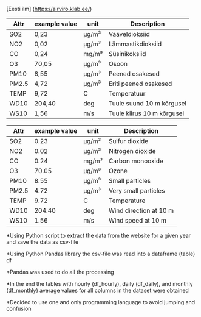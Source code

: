 [Eesti ilm] (https://airviro.klab.ee/)

| Attr  | example value | unit    | Description                 |
| ----- | ------------- | ------- | --------------------------- |
| SO2   | 0,23          | µg/m³ | Vääveldioksiid            |
| NO2   | 0,02          | µg/m³ | Lämmastikdioksiid          |
| CO    | 0,24          | mg/m³  | Süsinikoksiid              |
| O3    | 70,05         | µg/m³ | Osoon                       |
| PM10  | 8,55          | µg/m³ | Peened osakesed             |
| PM2.5 | 4,72          | µg/m³ | Eriti peened osakesed       |
| TEMP  | 9,72          | C       | Temperatuur                 |
| WD10  | 204,40        | deg     | Tuule suund 10 m kõrgusel  |
| WS10  | 1,56          | m/s     | Tuule kiirus 10 m kõrgusel |

| Attr  | example value | unit    | Description                 |
| ----- | ------------- | ------- | --------------------------- |
| SO2   | 0.23          | µg/m³ | Sulfur dioxide            |
| NO2   | 0.02          | µg/m³ | Nitrogen dioxide          |
| CO    | 0.24          | mg/m³  | Carbon monooxide              |
| O3    | 70.05         | µg/m³ | Ozone                       |
| PM10  | 8.55          | µg/m³ | Small particles             |
| PM2.5 | 4.72          | µg/m³ | Very small particles       |
| TEMP  | 9.72          | C       | Temperature                 |
| WD10  | 204.40        | deg     | Wind direction at 10 m  |
| WS10  | 1.56          | m/s     | Wind speed at 10 m |

*Using Python script to extract the data from the website for a given year and save the data as csv-file

*Using Python Pandas library the csv-file was read into a dataframe (table) df

*Pandas was used to do all the processing

*In the end the tables with hourly (df_hourly), daily (df_daily), and monthly (df_monthly) average values for all columns in the dataset were obtained

*Decided to use one and only programming language to avoid jumping and confusion